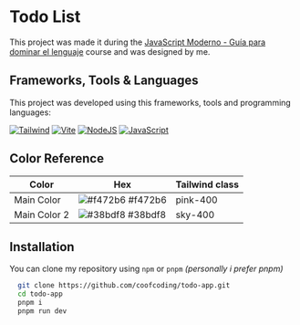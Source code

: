 
# Todo List

This project was made it during the [JavaScript Moderno - Guía para dominar el lenguaje](https://www.udemy.com/course/javascript-fernando-herrera/) course and was designed by me.


## Frameworks, Tools & Languages

This project was developed using this frameworks, tools and programming languages:

[![Tailwind](https://img.shields.io/badge/Tailwind_CSS-38B2AC?style=for-the-badge&logo=tailwind-css&logoColor=white)](https://tailwindcss.com/)
[![Vite](https://img.shields.io/badge/Vite-B73BFE?style=for-the-badge&logo=vite&logoColor=FFD62E)](https://vitejs.dev/)
[![NodeJS](https://img.shields.io/badge/Node%20js-339933?style=for-the-badge&logo=nodedotjs&logoColor=white)](https://nodejs.org/en)
[![JavaScript](https://img.shields.io/badge/JavaScript-323330?style=for-the-badge&logo=javascript&logoColor=F7DF1E)](https://developer.mozilla.org/en-US/docs/Web/JavaScript)

## Color Reference

| Color             |Hex                                                                | Tailwind class
| ----------------- | --------------------------|---------------------------------------- |
| Main Color | ![#f472b6](https://via.placeholder.com/10/f472b6?text=+) #f472b6 | pink-400|
| Main Color 2 | ![#38bdf8](https://via.placeholder.com/10/38bdf8?text=+) #38bdf8 | sky-400|



## Installation

You can clone my repository using `npm` or `pnpm` _(personally i prefer pnpm)_

```bash
  git clone https://github.com/coofcoding/todo-app.git
  cd todo-app
  pnpm i
  pnpm run dev
```
    